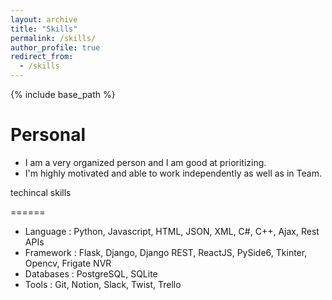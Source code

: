 ```yaml
---
layout: archive
title: "Skills"
permalink: /skills/
author_profile: true
redirect_from:
  - /skills
---
```


{% include base_path %}

Personal
======
*  I am a very organized person and I am good at prioritizing.
*  I'm highly motivated and able to work independently as well as in Team.

techincal skills

======
* Language : Python, Javascript, HTML, JSON, XML, C#, C++, Ajax, Rest APIs
* Framework : Flask, Django, Django REST, ReactJS, PySide6, Tkinter, Opencv, Frigate NVR
* Databases : PostgreSQL, SQLite
* Tools : Git, Notion, Slack, Twist, Trello
